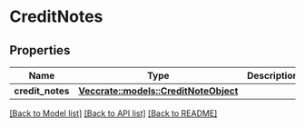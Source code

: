 # CreditNotes

## Properties

Name | Type | Description | Notes
------------ | ------------- | ------------- | -------------
**credit_notes** | [**Vec<crate::models::CreditNoteObject>**](CreditNoteObject.md) |  | 

[[Back to Model list]](../README.md#documentation-for-models) [[Back to API list]](../README.md#documentation-for-api-endpoints) [[Back to README]](../README.md)



